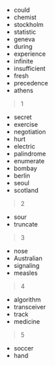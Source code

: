 - could
- chemist
- stockholm
- statistic
- geneva
- during
- experience
- infinite
- insufficient
- fresh
- precedence
- athens

> 1

- secret
- exercise
- negotiation
- hurt
- electric
- palindrome
- enumerate
- bombay
- berlin
- seoul
- scotland

> 2

- sour
- truncate

> 3

- nose
- Australian
- signaling
- measles

> 4

- algorithm
- transceiver
- track
- medicine

> 5

- soccer
- hand
